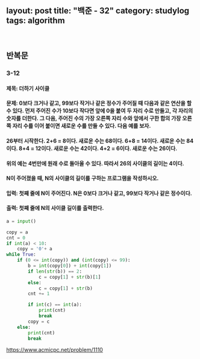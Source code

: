 ﻿
layout: post
title: "백준 - 32"
category: studylog
tags: algorithm
---

<br>

## 반복문

### 3-12

#### 제목: 더하기 사이클

#### 문제: 0보다 크거나 같고, 99보다 작거나 같은 정수가 주어질 때 다음과 같은 연산을 할 수 있다. 먼저 주어진 수가 10보다 작다면 앞에 0을 붙여 두 자리 수로 만들고, 각 자리의 숫자를 더한다. 그 다음, 주어진 수의 가장 오른쪽 자리 수와 앞에서 구한 합의 가장 오른쪽 자리 수를 이어 붙이면 새로운 수를 만들 수 있다. 다음 예를 보자.

#### 26부터 시작한다. 2+6 = 8이다. 새로운 수는 68이다. 6+8 = 14이다. 새로운 수는 84이다. 8+4 = 12이다. 새로운 수는 42이다. 4+2 = 6이다. 새로운 수는 26이다.

#### 위의 예는 4번만에 원래 수로 돌아올 수 있다. 따라서 26의 사이클의 길이는 4이다.

#### N이 주어졌을 때, N의 사이클의 길이를 구하는 프로그램을 작성하시오.

#### 입력: 첫째 줄에 N이 주어진다. N은 0보다 크거나 같고, 99보다 작거나 같은 정수이다.

#### 출력: 첫째 줄에 N의 사이클 길이를 출력한다.

```python
a = input()

copy = a
cnt = 0
if int(a) < 10:
    copy = '0'+ a
while True:
    if (0 <= int(copy)) and (int(copy) <= 99):
        b = int(copy[0]) + int(copy[1])
        if len(str(b)) == 2:
            c = copy[1] + str(b)[1]
        else:
            c = copy[1] + str(b)
        cnt += 1

        if int(c) == int(a):
            print(cnt)
            break
        copy = c
    else:
        print(cnt)
        break
```

https://www.acmicpc.net/problem/1110